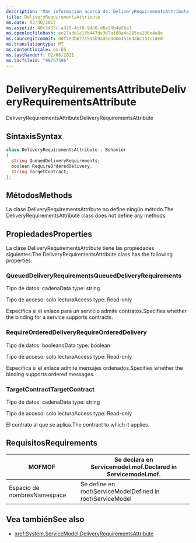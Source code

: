 ```yaml
---
description: 'Más información acerca de: DeliveryRequirementsAttribute'
title: DeliveryRequirementsAttribute
ms.date: 03/30/2017
ms.assetid: 40c5435c-a325-4cf8-9dd0-d6e24b4a56a3
ms.openlocfilehash: ee27ada1c1fb447de3d7a108a4a285ca106e4e8e
ms.sourcegitcommit: ddf7edb67715a5b9a45e3dd44536dabc153c1de0
ms.translationtype: MT
ms.contentlocale: es-ES
ms.lasthandoff: 02/06/2021
ms.locfileid: "99757506"
---
```

# <a name="deliveryrequirementsattribute"></a><span data-ttu-id="e9d54-103">DeliveryRequirementsAttribute</span><span class="sxs-lookup"><span data-stu-id="e9d54-103">DeliveryRequirementsAttribute</span></span>

<span data-ttu-id="e9d54-104">DeliveryRequirementsAttribute</span><span class="sxs-lookup"><span data-stu-id="e9d54-104">DeliveryRequirementsAttribute</span></span>  
  
## <a name="syntax"></a><span data-ttu-id="e9d54-105">Sintaxis</span><span class="sxs-lookup"><span data-stu-id="e9d54-105">Syntax</span></span>  
  
```csharp
class DeliveryRequirementsAttribute : Behavior  
{  
  string QueuedDeliveryRequirements;  
  boolean RequireOrderedDelivery;  
  string TargetContract;  
};  
```  
  
## <a name="methods"></a><span data-ttu-id="e9d54-106">Métodos</span><span class="sxs-lookup"><span data-stu-id="e9d54-106">Methods</span></span>  

 <span data-ttu-id="e9d54-107">La clase DeliveryRequirementsAttribute no define ningún método.</span><span class="sxs-lookup"><span data-stu-id="e9d54-107">The DeliveryRequirementsAttribute class does not define any methods.</span></span>  
  
## <a name="properties"></a><span data-ttu-id="e9d54-108">Propiedades</span><span class="sxs-lookup"><span data-stu-id="e9d54-108">Properties</span></span>  

 <span data-ttu-id="e9d54-109">La clase DeliveryRequirementsAttribute tiene las propiedades siguientes:</span><span class="sxs-lookup"><span data-stu-id="e9d54-109">The DeliveryRequirementsAttribute class has the following properties:</span></span>  
  
### <a name="queueddeliveryrequirements"></a><span data-ttu-id="e9d54-110">QueuedDeliveryRequirements</span><span class="sxs-lookup"><span data-stu-id="e9d54-110">QueuedDeliveryRequirements</span></span>  

 <span data-ttu-id="e9d54-111">Tipo de datos: cadena</span><span class="sxs-lookup"><span data-stu-id="e9d54-111">Data type: string</span></span>  
  
 <span data-ttu-id="e9d54-112">Tipo de acceso: solo lectura</span><span class="sxs-lookup"><span data-stu-id="e9d54-112">Access type: Read-only</span></span>  
  
 <span data-ttu-id="e9d54-113">Especifica si el enlace para un servicio admite contratos.</span><span class="sxs-lookup"><span data-stu-id="e9d54-113">Specifies whether the binding for a service supports contracts.</span></span>  
  
### <a name="requireordereddelivery"></a><span data-ttu-id="e9d54-114">RequireOrderedDelivery</span><span class="sxs-lookup"><span data-stu-id="e9d54-114">RequireOrderedDelivery</span></span>  

 <span data-ttu-id="e9d54-115">Tipo de datos: booleano</span><span class="sxs-lookup"><span data-stu-id="e9d54-115">Data type: boolean</span></span>  
  
 <span data-ttu-id="e9d54-116">Tipo de acceso: solo lectura</span><span class="sxs-lookup"><span data-stu-id="e9d54-116">Access type: Read-only</span></span>  
  
 <span data-ttu-id="e9d54-117">Especifica si el enlace admite mensajes ordenados.</span><span class="sxs-lookup"><span data-stu-id="e9d54-117">Specifies whether the binding supports ordered messages.</span></span>  
  
### <a name="targetcontract"></a><span data-ttu-id="e9d54-118">TargetContract</span><span class="sxs-lookup"><span data-stu-id="e9d54-118">TargetContract</span></span>  

 <span data-ttu-id="e9d54-119">Tipo de datos: cadena</span><span class="sxs-lookup"><span data-stu-id="e9d54-119">Data type: string</span></span>  
  
 <span data-ttu-id="e9d54-120">Tipo de acceso: solo lectura</span><span class="sxs-lookup"><span data-stu-id="e9d54-120">Access type: Read-only</span></span>  
  
 <span data-ttu-id="e9d54-121">El contrato al que se aplica.</span><span class="sxs-lookup"><span data-stu-id="e9d54-121">The contract to which it applies.</span></span>  
  
## <a name="requirements"></a><span data-ttu-id="e9d54-122">Requisitos</span><span class="sxs-lookup"><span data-stu-id="e9d54-122">Requirements</span></span>  
  
|<span data-ttu-id="e9d54-123">MOF</span><span class="sxs-lookup"><span data-stu-id="e9d54-123">MOF</span></span>|<span data-ttu-id="e9d54-124">Se declara en Servicemodel.mof.</span><span class="sxs-lookup"><span data-stu-id="e9d54-124">Declared in Servicemodel.mof.</span></span>|  
|---------|-----------------------------------|  
|<span data-ttu-id="e9d54-125">Espacio de nombres</span><span class="sxs-lookup"><span data-stu-id="e9d54-125">Namespace</span></span>|<span data-ttu-id="e9d54-126">Se define en root\ServiceModel</span><span class="sxs-lookup"><span data-stu-id="e9d54-126">Defined in root\ServiceModel</span></span>|  
  
## <a name="see-also"></a><span data-ttu-id="e9d54-127">Vea también</span><span class="sxs-lookup"><span data-stu-id="e9d54-127">See also</span></span>

- <xref:System.ServiceModel.DeliveryRequirementsAttribute>
